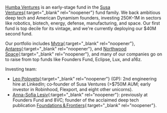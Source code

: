 <a href="#top"></a>

<link rel="stylesheet" href="../style.css">

[Humba Ventures](https://humbaventures.com/) is an early-stage fund in the [Susa Ventures](http://www.susaventures.com/){:target="_blank" rel="noopener"} fund family. We back ambitious deep tech and American Dynamism founders, investing $250K–$1M in sectors like robotics, biotech, energy, defense, manufacturing, and space. Our first fund is top decile for its vintage, and we're currently deploying our $40M second fund.

Our portfolio includes [Mytra](https://siliconangle.com/2024/07/23/warehouse-robotics-automation-firm-mytra-launches-78m-change-materials-move/){:target="_blank" rel="noopener"}, [Antares](https://ignition-news.com/antares-raises-30m-series-a/){:target="_blank" rel="noopener"}, and [Northwood Space](https://www.satellitetoday.com/finance/2025/04/22/northwood-space-raises-30m-series-a-to-disrupt-satellite-ground-stations/){:target="_blank" rel="noopener"}, and many of our companies go on to raise from top funds like Founders Fund, Eclipse, Lux, and a16z.

Investing team:
* [Leo Polovets](https://www.linkedin.com/in/lpolovets/){:target="_blank" rel="noopener"} (GP): 2nd engineering hire at LinkedIn; co‑founder of Susa Ventures (>$750M AUM; early investor in Robinhood, Flexport, and eight other unicorns).
* [Anna-Sofia Lesiv](https://www.linkedin.com/in/anna-sofia-lesiv/){:target="_blank" rel="noopener"}: previously at Founders Fund and 8VC; founder of the acclaimed deep tech publication [Foundations & Frontiers](https://www.contrary.com/foundations-and-frontiers){:target="_blank" rel="noopener"}.
